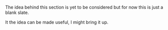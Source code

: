 The idea behind this section is yet to be considered but for now this is just a blank slate.

It the idea can be made useful, I might bring it up.
